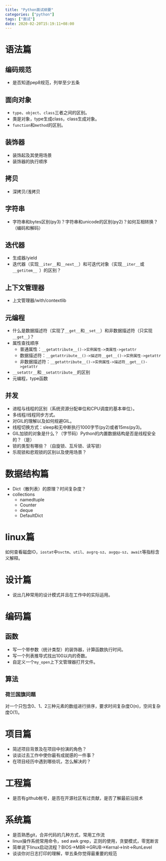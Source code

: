 ```yaml
---
title: "Python面试纲要"
categories: ["python"]
tags: ["面试"]
date: 2020-02-20T15:19:11+08:00
---
```


# 语法篇

## 编码规范

- 是否知道pep8规范，列举至少五条

## 面向对象

* `type`、`object`、`class`三者之间的区别。
* 类是对象，type生成class，class生成对象。
* `function`和`method`的区别。

## 装饰器

- 装饰起及其使用场景
- 装饰器的执行顺序

## 拷贝

- 深拷贝/浅拷贝

## 字符串

- 字符串和bytes区别(py3)？字符串和unicode的区别(py2)？如何互相转换？（编码和解码）

## 迭代器

- 生成器/yield
- 迭代器（实现`__iter__`和`__next__`）和可迭代对象（实现`__iter__`或`__getitem__ `）的区别？

## 上下文管理器

- 上文管理器/with/contextlib

## 元编程

- 什么是数据描述符（实现了`__get__`和`__set__`）和非数据描述符（只实现`__get__`)？
- 属性查找顺序
  - 普通属性：`__getattribute__()->实例属性->类属性->getattr`
  - 数据描述符：`__getattribute__()->描述符__get__()->实例属性->getattr`
  - 非数据描述符：`__getattribute__()->实例属性->描述符__get__()->getattr`
- `__setattr__`和`__setattribute__`的区别
- 元编程，type函数

## 并发

- 进程与线程的区别（系统资源分配单位和CPU调度的基本单位）。
- 多线程/线程同步方式。
- 对GIL的理解以及如何规避GIL。
- 线程切换方式：sleep和无中断执行1000字节(py2)或者15ms(py3)。
- GIL加锁的对象是什么？（字节码）Python的内置数据结构是否是线程安全的？（是）
- 锁的类型有哪些？（自旋锁、互斥锁、读写锁）
- 乐观锁和悲观锁的区别以及使用场景？

# 数据结构篇

- Dict（散列表）的原理？时间复杂度？
- collections
  - namedtuple
  - Counter
  - deque
  - DefaultDict

# linux篇

如何查看磁盘IO，`iostat`中`svctm`、`util`、`avgrq-sz`、`avgqu-sz`、`await`等指标含义解释。

# 设计篇

- 说出几种常用的设计模式并且在工作中的实际运用。

# 编码篇

## 函数

- 写一个带参数（统计类型）的装饰器，计算函数执行时间。
- 写一个列表推导式找出100以内的奇数。
- 自定义一个`my_open`上下文管理器打开文件。

## 算法

### 荷兰国旗问题

对一个只包含0、1、2三种元素的数组进行排序，要求时间复杂度O(n)，空间复杂度O(1)。

# 项目篇

- 简述项目背景及在项目中扮演的角色？
- 谈谈过去工作中使你最有成就感的一件事？
- 在项目经历中遇到哪些坑，怎么解决的？

# 工程篇

- 是否有github帐号，是否在开源社区有过贡献，是否了解最前沿技术

# 系统篇

- 是否熟悉git，合并代码的几种方式，常用工作流
- linux操作系统常用命令，sed awk grep，正则的使用，贪婪模式，零宽断言
- 简单说下linux启动流程？BIOS->MBR->GRUB->Kernal->Init->RunLevel
- 谈谈你对日志打印的理解，举五条你觉得最重要的规范













